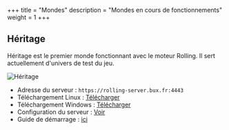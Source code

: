 +++
title = "Mondes"
description = "Mondes en cours de fonctionnements"
weight = 1
+++

## Héritage

Héritage est le premier monde fonctionnant avec le moteur Rolling. Il sert actuellement d'univers de test du jeu.

<img src="/Rolling1.png" title="Héritage écran d'accueil" alt="Héritage">

* Adresse du serveur : `https://rolling-server.bux.fr:4443`
* Téléchargement Linux : <a href="https://tracim.bux.fr/ui/guest-download/81c83092-32c9-4df8-a5db-61dd69c6659c" title="Téléchargement linux 64bits">Télécharger</a>
* Téléchargement Windows : <a href="https://tracim.bux.fr/ui/guest-download/737b35b3-d3dc-477c-99ee-d25fdaa09f26" title="Téléchargement windows 64bits">Télécharger</a>
* Configuration du serveur : <a href="https://rolling-server.bux.fr:4443/infos" title="Configuration du serveur">Voir</a>
* Guide de démarrage : <a href="https://buxx.github.io/rolling/pages/" title="Guide démarrage Rolling">ici</a>
